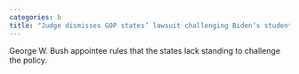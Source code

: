 ```yaml
---
categories: b
title: "Judge dismisses GOP states’ lawsuit challenging Biden’s student debt relief"
---
```

George W. Bush appointee rules that the states lack standing to challenge the policy.